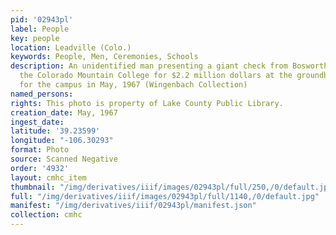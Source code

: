 ```yaml
---
pid: '02943pl'
label: People
key: people
location: Leadville (Colo.)
keywords: People, Men, Ceremonies, Schools
description: An unidentified man presenting a giant check from Bosworth-Sullivan to
  the Colorado Mountain College for $2.2 million dollars at the groundbreaking ceremony
  for the campus in May, 1967 (Wingenbach Collection)
named_persons: 
rights: This photo is property of Lake County Public Library.
creation_date: May, 1967
ingest_date: 
latitude: '39.23599'
longitude: "-106.30293"
format: Photo
source: Scanned Negative
order: '4932'
layout: cmhc_item
thumbnail: "/img/derivatives/iiif/images/02943pl/full/250,/0/default.jpg"
full: "/img/derivatives/iiif/images/02943pl/full/1140,/0/default.jpg"
manifest: "/img/derivatives/iiif/02943pl/manifest.json"
collection: cmhc
---
```

